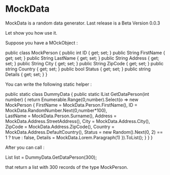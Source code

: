 MockData
========

MockData is a random data generator.
Last release is a Beta Version 0.0.3

Let show you how use it.

Suppose you have a MOckObject :

public class MockPerson
{
   public int ID { get; set; }
   public String FirstName { get; set; }
   public String LastName { get; set; }
   public String Address { get; set; }
   public String City { get; set; }
   public String ZipCode { get; set; }
   public string Country { get; set; }
   public bool Status { get; set; }
   public string Details { get; set; }
}

You can write the following static helper :

public static class DummyData
{
    public static IList<mockperson> GetDataPerson(int number)
    {
        return Enumerable.Range(0,number).Select(o =>  new MockPerson
	      {
	        FirstName = MockData.Person.FirstName(),
	        ID = MockData.RandomNumber.Next(0,number*100),				
          	LastName = MockData.Person.Surname(),
	        Address = MockData.Address.StreetAddress(),
	        City = MockData.Address.City(),
	        ZipCode = MockData.Address.ZipCode(),
	        Country = MockData.Address.DefaultCountry(),
	        Status = new Random().Next(0, 2) == 1 ? true : false,
	        Details = MockData.Lorem.Paragraph(1)
	      }).ToList();
	      }
    }
}

After you can call :

 List<MockPerson> list = DummyData.GetDataPerson(300);
 
that return a list with 300 records of the type MockPerson.


